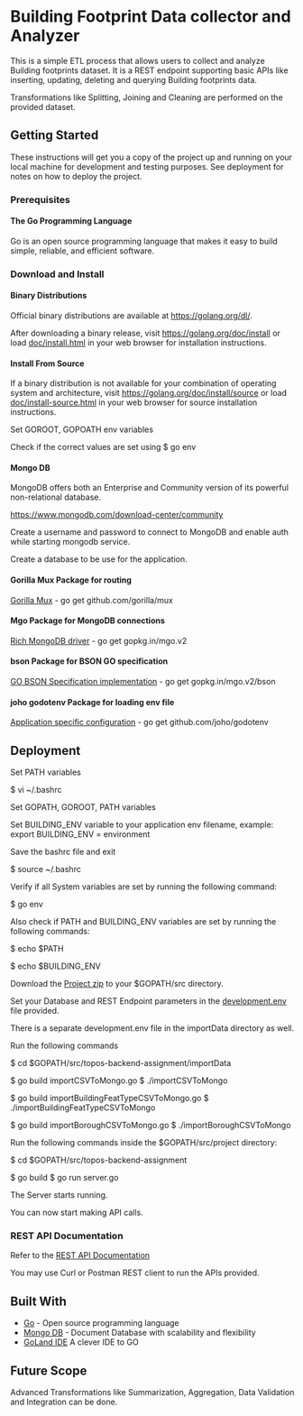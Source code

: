 # Building Footprint Data collector and Analyzer

This is a simple ETL process that allows users to collect and analyze Building footprints dataset. It is a REST endpoint supporting basic APIs like inserting, updating, deleting and querying Building footprints data.

Transformations like Splitting, Joining and Cleaning are performed on the provided dataset.

## Getting Started

These instructions will get you a copy of the project up and running on your local machine for development and testing purposes. See deployment for notes on how to deploy the project.

### Prerequisites

#### The Go Programming Language

Go is an open source programming language that makes it easy to build simple,
reliable, and efficient software.

### Download and Install

#### Binary Distributions

Official binary distributions are available at https://golang.org/dl/.

After downloading a binary release, visit https://golang.org/doc/install
or load [doc/install.html](./doc/install.html) in your web browser for installation
instructions.

#### Install From Source

If a binary distribution is not available for your combination of
operating system and architecture, visit
https://golang.org/doc/install/source or load [doc/install-source.html](./doc/install-source.html)
in your web browser for source installation instructions.

Set GOROOT, GOPOATH env variables

Check if the correct values are set using
$ go env

#### Mongo DB

MongoDB offers both an Enterprise and Community version of its powerful non-relational database. 

https://www.mongodb.com/download-center/community

Create a username and password to connect to MongoDB and enable auth while starting mongodb service.

Create a database to be use for the application.

#### Gorilla Mux Package for routing

[Gorilla Mux](https://github.com/gorilla/mux) - go get github.com/gorilla/mux

#### Mgo Package for MongoDB connections

[Rich MongoDB driver](https://gopkg.in/mgo.v2) - go get gopkg.in/mgo.v2

#### bson Package for BSON GO specification

[GO BSON Specification implementation](https://gopkg.in/mgo.v2/bson) - go get gopkg.in/mgo.v2/bson

#### joho godotenv Package for loading env file

[Application specific configuration](https://github.com/joho/godotenv) - go get github.com/joho/godotenv

## Deployment

Set PATH variables

$ vi ~/.bashrc

Set GOPATH, GOROOT, PATH variables

Set BUILDING_ENV variable to your application env filename, example: export BUILDING_ENV = environment

Save the bashrc file and exit

$ source ~/.bashrc

Verify if all System variables are set by running the following command:

$ go env

Also check if PATH and BUILDING_ENV variables are set by running the following commands:

$ echo $PATH

$ echo $BUILDING_ENV

Download the [Project zip](https://github.com/madhushripatil/topos-backend-assignment/archive/master.zip) to your $GOPATH/src directory.

Set your Database and REST Endpoint parameters in the [development.env](https://github.com/madhushripatil/topos-backend-assignment/blob/master/development.env) file provided.

There is a separate development.env file in the importData directory as well.

Run the following commands

$ cd $GOPATH/src/topos-backend-assignment/importData

$ go build importCSVToMongo.go
$ ./importCSVToMongo

$ go build importBuildingFeatTypeCSVToMongo.go
$ ./importBuildingFeatTypeCSVToMongo

$ go build importBoroughCSVToMongo.go
$ ./importBoroughCSVToMongo

Run the following commands inside the $GOPATH/src/project directory:

$ cd $GOPATH/src/topos-backend-assignment

$ go build
$ go run server.go

The Server starts running.

You can now start making API calls.

### REST API Documentation

Refer to the [REST API Documentation](https://documenter.getpostman.com/view/2410794/S1EH21eE)

You may use Curl or Postman REST client to run the APIs provided.

## Built With

* [Go](https://golang.org/) - Open source programming language
* [Mongo DB](https://www.mongodb.com/what-is-mongodb) - Document Database with scalability and flexibility
* [GoLand IDE](https://www.jetbrains.com/go/?utm_expid=.qV9Irwa4SS-xPJHMhpNehw.0&utm_referrer=) A clever IDE to GO

## Future Scope

Advanced Transformations like Summarization, Aggregation, Data Validation and Integration can be done.
